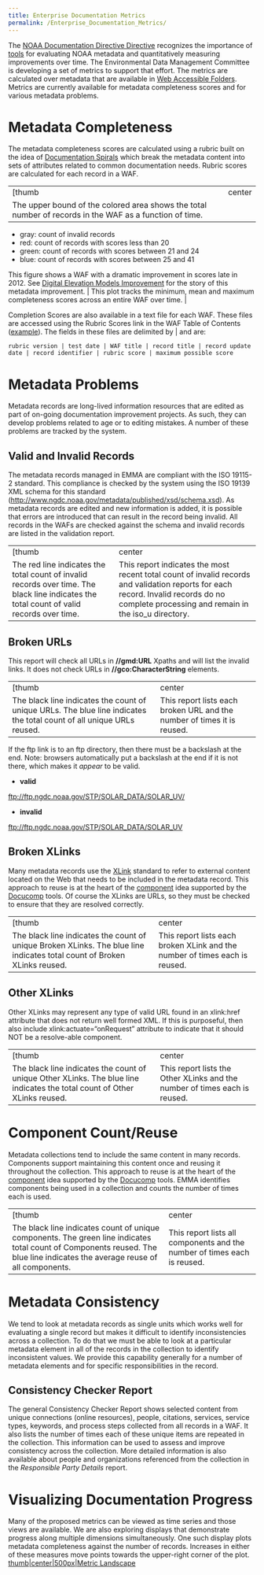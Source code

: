 ```yaml
---
title: Enterprise Documentation Metrics
permalink: /Enterprise_Documentation_Metrics/
---
```


The [NOAA Documentation Directive Directive](/Data_Documentation_PD "wikilink") recognizes the importance of [tools](/Enterprise_Documentation_Architecture "wikilink") for evaluating NOAA metadata and quantitatively measuring improvements over time. The Environmental Data Management Committee is developing a set of metrics to support that effort. The metrics are calculated over metadata that are available in [Web Accessible Folders](/Web_Accessible_Folder "wikilink"). Metrics are currently available for metadata completeness scores and for various metadata problems.

Metadata Completeness
=====================

The metadata completeness scores are calculated using a rubric built on the idea of [Documentation Spirals](/Documentation_Spirals "wikilink") which break the metadata content into sets of attributes related to common documentation needs. Rubric scores are calculated for each record in a WAF.

|                                                                                                                                                                                                                      |                                                                                                    |
|----------------------------------------------------------------------------------------------------------------------------------------------------------------------------------------------------------------------|----------------------------------------------------------------------------------------------------|
| [thumb|center|500px|DemGraph.jpg|Completeness Score (threshold)](/Image:DemGraph.jpg "wikilink")                                                                                                                     | [thumb|center|500px|Completeness Score Range](/Image:ScoreStatisticsTime.png "wikilink")           |
| The upper bound of the colored area shows the total number of records in the WAF as a function of time.

 -   gray: count of invalid records
 -   red: count of records with scores less than 20
 -   green: count of records with scores between 21 and 24
 -   blue: count of records with scores between 25 and 41

 This figure shows a WAF with a dramatic improvement in scores late in 2012. See [Digital Elevation Models Improvement](/Digital_Elevation_Models_Improvement "wikilink") for the story of this metadata improvement.  | This plot tracks the minimum, mean and maximum completeness scores across an entire WAF over time. |

Completion Scores are also available in a text file for each WAF. These files are accessed using the Rubric Scores link in the WAF Table of Contents ([example](http://www.ngdc.noaa.gov/metadata/published/NOAA/NESDIS/NGDC/STP/Solar/iso/reports/isoRubricScores.txt)). The fields in these files are delimited by | and are:

    rubric version | test date | WAF title | record title | record update date | record identifier | rubric score | maximum possible score

Metadata Problems
=================

Metadata records are long-lived information resources that are edited as part of on-going documentation improvement projects. As such, they can develop problems related to age or to editing mistakes. A number of these problems are tracked by the system.

Valid and Invalid Records
-------------------------

The metadata records managed in EMMA are compliant with the ISO 19115-2 standard. This compliance is checked by the system using the ISO 19139 XML schema for this standard (http://www.ngdc.noaa.gov/metadata/published/xsd/schema.xsd). As metadata records are edited and new information is added, it is possible that errors are introduced that can result in the record being invalid. All records in the WAFs are checked against the schema and invalid records are listed in the validation report.

|                                                                                                                                           |                                                                                                                                                                                            |
|-------------------------------------------------------------------------------------------------------------------------------------------|--------------------------------------------------------------------------------------------------------------------------------------------------------------------------------------------|
| [thumb|center|500px|Valid and Invalid Graph](/Image:validationPlot.jpg "wikilink")                                                        | [thumb|center|300px|Valid and Invalid Report](/Image:validationReport.jpg "wikilink")                                                                                                      |
| The red line indicates the total count of invalid records over time. The black line indicates the total count of valid records over time. | This report indicates the most recent total count of invalid records and validation reports for each record. Invalid records do no complete processing and remain in the iso_u directory. |

Broken URLs
-----------

This report will check all URLs in **//gmd:URL** Xpaths and will list the invalid links. It does not check URLs in **//gco:CharacterString** elements.

|                                                                                                                       |                                                                          |
|-----------------------------------------------------------------------------------------------------------------------|--------------------------------------------------------------------------|
| [thumb|center|500px|Broken URLs Graph](/Image:brokenURLPlot.jpg "wikilink")                                           | [thumbcenter|300px|Broken URLs Report](/File:InvalidURLs.jpg "wikilink") |
| The black line indicates the count of unique URLs. The blue line indicates the total count of all unique URLs reused. | This report lists each broken URL and the number of times it is reused.  |

If the ftp link is to an ftp directory, then there must be a backslash at the end. Note: browsers automatically put a backslash at the end if it is not there, which makes it *appear* to be valid.

-   **valid**

ftp://ftp.ngdc.noaa.gov/STP/SOLAR_DATA/SOLAR_UV/

-   **invalid**

ftp://ftp.ngdc.noaa.gov/STP/SOLAR_DATA/SOLAR_UV

Broken XLinks
-------------

Many metadata records use the [XLink](http://en.wikipedia.org/wiki/XLink) standard to refer to external content located on the Web that needs to be included in the metadata record. This approach to reuse is at the heart of the [component](/ISO_Components "wikilink") idea supported by the [Docucomp](http://www.ngdc.noaa.gov/docucomp) tools. Of course the XLinks are URLs, so they must be checked to ensure that they are resolved correctly.

|                                                                                                                          |                                                                               |
|--------------------------------------------------------------------------------------------------------------------------|-------------------------------------------------------------------------------|
| [thumb|center|500px|Broken XLinks Graph](/Image:brokenXLinksPlot.jpg "wikilink")                                         | [thumb|center|300px|Broken XLinks Report](/Image:brokenXLinks.jpg "wikilink") |
| The black line indicates the count of unique Broken XLinks. The blue line indicates total count of Broken XLinks reused. | This report lists each broken XLink and the number of times each is reused.   |

Other XLinks
------------

Other XLinks may represent any type of valid URL found in an xlink:href attribute that does not return well formed XML. If this is purposeful, then also include xlink:actuate=“onRequest” attribute to indicate that it should NOT be a resolve-able component.

|                                                                                                                            |                                                                             |
|----------------------------------------------------------------------------------------------------------------------------|-----------------------------------------------------------------------------|
| [thumb|center|500px|Other XLinks Graph](/Image:otherXLinksPlot.jpg "wikilink")                                             | [thumb|center|300px|Other XLinks Report](/Image:otherXLinks.jpg "wikilink") |
| The black line indicates the count of unique Other XLinks. The blue line indicates the total count of Other XLinks reused. | This report lists the Other XLinks and the number of times each is reused.  |

Component Count/Reuse
=====================

Metadata collections tend to include the same content in many records. Components support maintaining this content once and reusing it throughout the collection. This approach to reuse is at the heart of the [component](/ISO_Components "wikilink") idea supported by the [Docucomp](http://www.ngdc.noaa.gov/docucomp) tools. EMMA identifies components being used in a collection and counts the number of times each is used.

|                                                                                                                                                                              |                                                                                   |
|------------------------------------------------------------------------------------------------------------------------------------------------------------------------------|-----------------------------------------------------------------------------------|
| [thumb|center|500px|Components Graph](/Image:componentReusePlot.jpg "wikilink")                                                                                              | [thumb|center|300px|Components Report](/Image:componentReuseTable.jpg "wikilink") |
| The black line indicates count of unique components. The green line indicates total count of Components reused. The blue line indicates the average reuse of all components. | This report lists all components and the number of times each is reused.          |

Metadata Consistency
====================

We tend to look at metadata records as single units which works well for evaluating a single record but makes it difficult to identify inconsistencies across a collection. To do that we must be able to look at a particular metadata element in all of the records in the collection to identify inconsistent values. We provide this capability generally for a number of metadata elements and for specific responsibilities in the record.

Consistency Checker Report
--------------------------

The general Consistency Checker Report shows selected content from unique connections (online resources), people, citations, services, service types, keywords, and process steps collected from all records in a WAF. It also lists the number of times each of these unique items are repeated in the collection. This information can be used to assess and improve consistency across the collection. More detailed information is also available about people and organizations referenced from the collection in the *Responsible Party Details* report.

Visualizing Documentation Progress
==================================

Many of the proposed metrics can be viewed as time series and those views are available. We are also exploring displays that demonstrate progress along multiple dimensions simultaneously. One such display plots metadata completeness against the number of records. Increases in either of these measures move points towards the upper-right corner of the plot. [thumb|center|500px|Metric Landscape](/File:DocumentationMetricLandscape.png "wikilink")